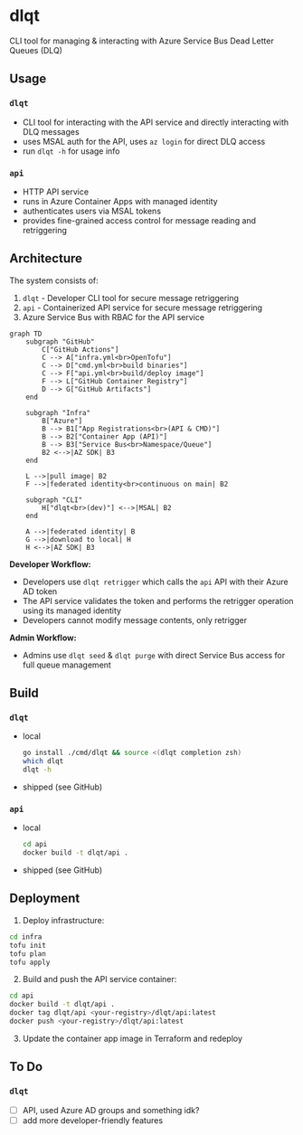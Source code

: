 # dlqt

CLI tool for managing & interacting with Azure Service Bus Dead Letter Queues (DLQ)

## Usage

### `dlqt`
 
- CLI tool for interacting with the API service and directly interacting with DLQ messages
- uses MSAL auth for the API, uses `az login` for direct DLQ access
- run `dlqt -h` for usage info

### `api`

- HTTP API service
- runs in Azure Container Apps with managed identity
- authenticates users via MSAL tokens
- provides fine-grained access control for message reading and retriggering

## Architecture

The system consists of:
1. `dlqt` - Developer CLI tool for secure message retriggering
2. `api` - Containerized API service for secure message retriggering
3. Azure Service Bus with RBAC for the API service

```mermaid
graph TD
    subgraph "GitHub"
        C["GitHub Actions"]
        C --> A["infra.yml<br>OpenTofu"]
        C --> D["cmd.yml<br>build binaries"]
        C --> F["api.yml<br>build/deploy image"]
        F --> L["GitHub Container Registry"]
        D --> G["GitHub Artifacts"]
    end

    subgraph "Infra"
        B["Azure"]
        B --> B1["App Registrations<br>(API & CMD)"]
        B --> B2["Container App (API)"]
        B --> B3["Service Bus<br>Namespace/Queue"]
        B2 <-->|AZ SDK| B3
    end

    L -->|pull image| B2
    F -->|federated identity<br>continuous on main| B2

    subgraph "CLI"
        H["dlqt<br>(dev)"] <-->|MSAL| B2
    end

    A -->|federated identity| B
    G -->|download to local| H
    H <-->|AZ SDK| B3
```

**Developer Workflow:**
- Developers use `dlqt retrigger` which calls the `api` API with their Azure AD token
- The API service validates the token and performs the retrigger operation using its managed identity
- Developers cannot modify message contents, only retrigger

**Admin Workflow:**
- Admins use `dlqt seed` & `dlqt purge` with direct Service Bus access for full queue management

## Build

### `dlqt`
 
- local
  ```bash
  go install ./cmd/dlqt && source <(dlqt completion zsh)
  which dlqt
  dlqt -h
  ```
- shipped (see GitHub)

### `api`

- local 
  ```bash
  cd api
  docker build -t dlqt/api .
  ```
- shipped (see GitHub)

## Deployment

1. Deploy infrastructure:
```bash
cd infra
tofu init
tofu plan
tofu apply
```

2. Build and push the API service container:
```bash
cd api
docker build -t dlqt/api .
docker tag dlqt/api <your-registry>/dlqt/api:latest
docker push <your-registry>/dlqt/api:latest
```

3. Update the container app image in Terraform and redeploy

## To Do

### `dlqt`

- [ ] API, used Azure AD groups and something idk?
- [ ] add more developer-friendly features
